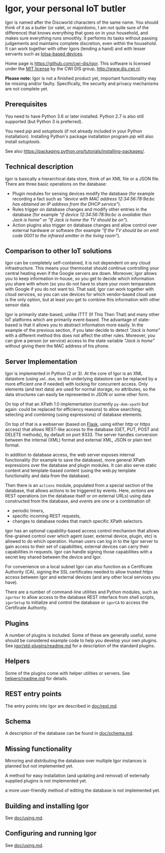 # Igor, your personal IoT butler

Igor is named after the Discworld characters of the same name. 
You should think of it as a butler (or valet, or majordomo, 
I am not quite sure of the difference) that knows everything 
that goes on in your household, and makes sure everything runs smoothly. 
It performs its tasks without passing judgements and maintains complete 
discretion, even within the household. It can work together with other Igors 
(lending a hand) and with lesser servants such as [Iotsa-based devices](https://github.com/cwi-dis/iotsa).

Home page is <https://github.com/cwi-dis/igor>. 
This software is licensed under the [MIT license](LICENSE.txt) by the   CWI DIS group, <http://www.dis.cwi.nl>.

**Please note:** Igor is not a finished product yet, important functionality may be missing and/or faulty. Specifically, the security and privacy mechanisms are not complete yet.

## Prerequisites

You need to have Python 3.6 or later installed.
Python 2.7 is also still supported (but Python 3 is preferred).

You need _pip_ and _setuptools_ (if not already included in your Python installation). Installing Python's package installation program _pip_ will also install _setuptools_.

See also <https://packaging.python.org/tutorials/installing-packages/>.


## Technical description

Igor is basically a hierarchical data store, think of an XML file or a JSON 
file. There are three basic operations on the database:

- Plugin modules for sensing devices modify the database (for example 
recording a fact such as _"device with MAC address 12:34:56:78:9a:bc has 
obtained an IP address from the DHCP service"_). 
- Rules trigger on database 
changes and modify other entries in the database (for example _"if device 
12:34:56:78:9a:bc is available then Jack is home"_ or _"If Jack is home 
the TV should be on"_). 
- Action plugins also trigger on database changes and 
allow control over external hardware or software (for example _"If the TV 
should be on emit code 0001 to the infrared emitter in the living room"_).

## Comparison to other IoT solutions

Igor can be completely self-contained, it is not dependent on any cloud 
infrastructure. This means your thermostat should continue controlling your 
central heating even if the Google servers are down. Moreover, Igor allows 
you to keep information in-house, so you get to decide which information 
you share with whom (so you do not have to share your room temparature
with Google if you do not want to). That said, Igor can work together with cloud services, 
so you can use devices for which vendor-based cloud use is the only option, 
but at least _you_ get to combine this information with other sensor data.

Igor is primarily state-based, unlike ITTT (If This Then That) and many other 
IoT platforms which are primarily event-based. The advantage of state-based 
is that it allows you to abstract information more easily. In the example of 
the previous section, if you later decide to detect _"Jack is home"_ with a 
different method this does not affect the other rules. Moreover, you can 
give a person (or service) access to the state variable _"Jack is home"_ 
without giving them the MAC address of his phone.

## Server Implementation

Igor is implemented in Python (2 or 3). At the core of Igor is an XML datastore (using
``xml.dom``, so the underlying datastore can be replaced by a more efficient 
one if needed) with locking for concurrent access. Only elements (and text data)
are used for normal storage, no attributes, so the data structures can easily 
be represented in JSON or some other form.

On top of that an XPath 1.0 implementation (currently ``py-dom-xpath`` but again: could be replaced for efficiency reasons) to allow searching, selecting and combining (using expressions) of database elements.

On top of that is a webserver (based on [Flask](http://flask.pocoo.org), using either _http_ or _https_ access) that allows REST-like access to the database (GET, PUT, POST and DELETE methods), by default on port 9333. The server handles conversion between the internal (XML) format and external XML, JSON or plain text format.

In addition to database access, the web server exposes internal
functionality (for example to save the database), more general XPath
expressions over the database and plugin modules. It can also serve static
content and template-based content (using the web.py template functionality
and data from the database).

Then there is an ``actions`` module, populated from a special section of the
database, that allows actions to be triggered by events. Here, _actions_ are
REST operations (on the database itself or on external URLs) using data constructed from the database, and _events_ are one or a combination of:

- periodic timers,
- specific incoming REST requests,
- changes to database nodes that match specific XPath selectors.

Igor has an optional capability-based access control mechanism that allows fine-grained control over which agent (user, external device, plugin, etc) is allowed  to do which operation. Human users can log in to the Igor server to gain access to their set of capabilities, external devices can carry their capabilities in requests. Igor can handle signing those capabilities with a secret key shared between the device and Igor.

For convenience on a local subnet Igor can also function as a Certificate Authority (CA), signing the SSL certificates needed to allow trusted _https_ access between Igor and external devices (and any other local services you have).

There are a number of command-line utilities and Python modules, such as ``igorVar`` to allow access to the database REST interface from shell scripts, ``igorSetup`` to initialize and control the database or ``igorCA`` to access the Certificate Authority.

## Plugins

A number of plugins is included. Some of these are generally useful, some should be considered example code to help you develop your own plugins. See [igor/std-plugins/readme.md](igor/std-plugins/readme.md) for a description of the standard plugins.

## Helpers

Some of the plugins come with helper utilities or servers. See [helpers/readme.md](helpers/readme.md) for
details.

## REST entry points

The entry points into Igor are described in [doc/rest.md](doc/rest.md).
## Schema

A description of the database can be found in [doc/schema.md](doc/schema.md).

## Missing functionality

Mirroring and distributing the database over multiple Igor instances is planned but not implemented yet.

A method for easy installation (and updating and removal) of externally supplied plugins is not implemented yet.

a more user-friendly method of editing the database is not implemented yet.


## Building and installing Igor

See [doc/using.md](doc/using.md).

## Configuring and running Igor

See [doc/using.md](doc/using.md).

